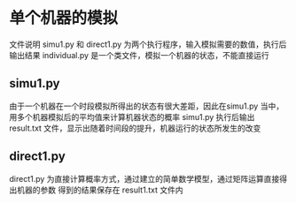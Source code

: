 # 单个机器的模拟
文件说明
simu1.py 和 direct1.py 为两个执行程序，输入模拟需要的数值，执行后输出结果
individual.py 是一个类文件，模拟一个机器的状态，不能直接运行

## simu1.py
由于一个机器在一个时段模拟所得出的状态有很大差距，因此在simu1.py 当中，用多个机器模拟后的平均值来计算机器状态的概率
simu1.py 执行后输出 result.txt 文件，显示出随着时间段的提升，机器运行的状态所发生的改变

## direct1.py
direct1.py 为直接计算概率方式，通过建立的简单数学模型，通过矩阵运算直接得出机器的参数
得到的结果保存在 result1.txt 文件内